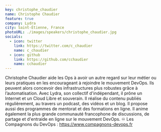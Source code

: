 ```yaml
---
key: christophe_chaudier
name: Christophe Chaudier
feature: true
company: Lydra
city: Saint-Étienne, France
photoURL: ./images/speakers/christophe_chaudier.jpg
socials:
  - icon: twitter
    link: https://twitter.com/c_chaudier
    name: c_chaudier
  - icon: github
    link: https://github.com/cchaudier
    name: cchaudier
---
```


Christophe Chaudier aide les Ops à avoir un autre regard sur leur métier ou leurs pratiques en les encourageant à rejoindre le mouvement DevOps. Ils peuvent alors concevoir des infrastructures plus robustes grâce à l’automatisation.
Avec Lydra, son collectif d'indépendant, il prône un Internet et un Cloud Libre et souverain.
Il réalise du contenu publiés régulièrement, au travers un podcast, des vidéos et un blog.
Il propose aussi des programmes de mentorat et des formations en ligne.
Il anime également la plus grande communauté francophone de discussions, de partage et d'entraide en ligne sur le mouvement DevOps.
♾️ Les Compagnons du DevOps : https://www.compagnons-devops.fr